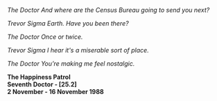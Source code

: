 _The Doctor_ _And where are the Census Bureau going to send you next?_

_Trevor Sigma_ _Earth. Have you been there?_

_The Doctor_ _Once or twice._

_Trevor Sigma_ _I hear it's a miserable sort of place._

_The Doctor_ _You’re making me feel nostalgic._

**The Happiness Patrol  
Seventh Doctor - [25.2]  
2 November - 16 November 1988**